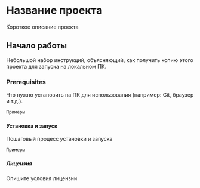 # Название проекта
Короткое описание проекта

## Начало работы
Небольшой набор инструкций, объясняющий, как получить копию этого проекта для запуска на локальном ПК.

### Prerequisites
Что нужно установить на ПК для использования (например: Git, браузер и т.д.).

```html
Примеры
```
#### Установка и запуск
Пошаговый процесс установки и запуска

```html
Примеры
```
##### Лицензия
Опишите условия лицензии
